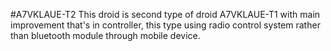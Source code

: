 #A7VKLAUE-T2
This droid is second type of droid A7VKLAUE-T1 with main improvement that's in controller, this type using radio control system rather than 
bluetooth module through mobile device.
